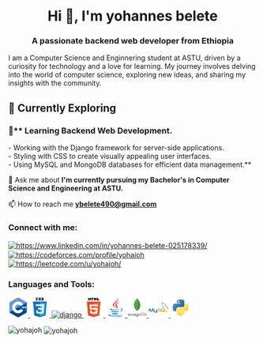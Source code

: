 <h1 align="center">Hi 👋, I'm yohannes belete</h1>
<h3 align="center">A passionate backend web developer from Ethiopia</h3>
I am a Computer Science and Enginnering student at ASTU, driven by a curiosity for technology and a love for learning. My journey involves delving into the world of computer science, exploring new ideas, and sharing my insights with the community.


 <h2>🌱 Currently Exploring</h2>
 <h3>🚀** Learning Backend Web Development.</h3>
  - Working with the Django framework for server-side applications.<br/>
  - Styling with CSS to create visually appealing user interfaces.<br/>
  - Using MySQL and MongoDB databases for efficient data management.**

 💬 Ask me about **I'm currently pursuing my Bachelor's in Computer Science and Engineering at ASTU.**

 📫 How to reach me **ybelete490@gmail.com**

<h3 align="left">Connect with me:</h3>
<p align="left">
<a href="https://linkedin.com/in/https://www.linkedin.com/in/yohannes-belete-025178339/" target="blank"><img align="center" src="https://raw.githubusercontent.com/rahuldkjain/github-profile-readme-generator/master/src/images/icons/Social/linked-in-alt.svg" alt="https://www.linkedin.com/in/yohannes-belete-025178339/" height="30" width="40" /></a>
<a href="https://codeforces.com/profile/https://codeforces.com/profile/yohajoh" target="blank"><img align="center" src="https://raw.githubusercontent.com/rahuldkjain/github-profile-readme-generator/master/src/images/icons/Social/codeforces.svg" alt="https://codeforces.com/profile/yohajoh" height="30" width="40" /></a>
<a href="https://www.leetcode.com/https://leetcode.com/u/yohajoh/" target="blank"><img align="center" src="https://raw.githubusercontent.com/rahuldkjain/github-profile-readme-generator/master/src/images/icons/Social/leet-code.svg" alt="https://leetcode.com/u/yohajoh/" height="30" width="40" /></a>
</p>

<h3 align="left">Languages and Tools:</h3>
<p align="left"> <a href="https://www.w3schools.com/cpp/" target="_blank" rel="noreferrer"> <img src="https://raw.githubusercontent.com/devicons/devicon/master/icons/cplusplus/cplusplus-original.svg" alt="cplusplus" width="40" height="40"/> </a> <a href="https://www.w3schools.com/css/" target="_blank" rel="noreferrer"> <img src="https://raw.githubusercontent.com/devicons/devicon/master/icons/css3/css3-original-wordmark.svg" alt="css3" width="40" height="40"/> </a> <a href="https://www.djangoproject.com/" target="_blank" rel="noreferrer"> <img src="https://cdn.worldvectorlogo.com/logos/django.svg" alt="django" width="40" height="40"/> </a> <a href="https://www.w3.org/html/" target="_blank" rel="noreferrer"> <img src="https://raw.githubusercontent.com/devicons/devicon/master/icons/html5/html5-original-wordmark.svg" alt="html5" width="40" height="40"/> </a> <a href="https://www.java.com" target="_blank" rel="noreferrer"> <img src="https://raw.githubusercontent.com/devicons/devicon/master/icons/java/java-original.svg" alt="java" width="40" height="40"/> </a> <a href="https://www.mongodb.com/" target="_blank" rel="noreferrer"> <img src="https://raw.githubusercontent.com/devicons/devicon/master/icons/mongodb/mongodb-original-wordmark.svg" alt="mongodb" width="40" height="40"/> </a> <a href="https://www.mysql.com/" target="_blank" rel="noreferrer"> <img src="https://raw.githubusercontent.com/devicons/devicon/master/icons/mysql/mysql-original-wordmark.svg" alt="mysql" width="40" height="40"/> </a> <a href="https://www.python.org" target="_blank" rel="noreferrer"> <img src="https://raw.githubusercontent.com/devicons/devicon/master/icons/python/python-original.svg" alt="python" width="40" height="40"/> </a> </p>

<p><img align="left" src="https://github-readme-stats.vercel.app/api/top-langs?username=yohajoh&show_icons=true&locale=en&layout=compact" alt="yohajoh" /></p>

<p>&nbsp;<img align="center" src="https://github-readme-stats.vercel.app/api?username=yohajoh&show_icons=true&locale=en" alt="yohajoh" /></p>
